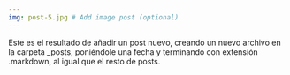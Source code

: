 ```yaml
---
img: post-5.jpg # Add image post (optional)
---
```

Este es el resultado de añadir un post nuevo, creando un nuevo archivo en la carpeta _posts, poniéndole una fecha y terminando con extensión .markdown, al igual que el resto de posts.  